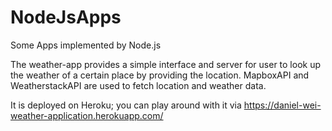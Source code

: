 # NodeJsApps
Some Apps implemented by Node.js

The weather-app provides a simple interface and server for user to look up the weather of a certain place by providing the location. MapboxAPI and WeatherstackAPI are used to fetch location and weather data.

It is deployed on Heroku; you can play around with it via https://daniel-wei-weather-application.herokuapp.com/
